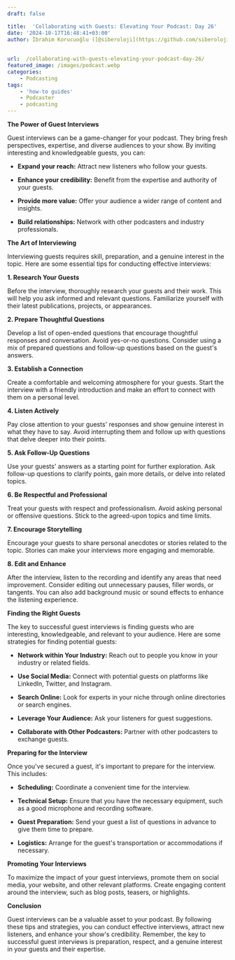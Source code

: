 ```yaml
---
draft: false

title:  'Collaborating with Guests: Elevating Your Podcast: Day 26'
date: '2024-10-17T16:48:41+03:00'
author: İbrahim Korucuoğlu ([@siberoloji](https://github.com/siberoloji))
 
 
url:  /collaborating-with-guests-elevating-your-podcast-day-26/
featured_image: /images/podcast.webp
categories:
    - Podcasting
tags:
    - 'how-to guides'
    - Podcaster
    - podcasting
---
```



**The Power of Guest Interviews**



Guest interviews can be a game-changer for your podcast. They bring fresh perspectives, expertise, and diverse audiences to your show. By inviting interesting and knowledgeable guests, you can:


* **Expand your reach:** Attract new listeners who follow your guests.

* **Enhance your credibility:** Benefit from the expertise and authority of your guests.

* **Provide more value:** Offer your audience a wider range of content and insights.

* **Build relationships:** Network with other podcasters and industry professionals.




**The Art of Interviewing**



Interviewing guests requires skill, preparation, and a genuine interest in the topic. Here are some essential tips for conducting effective interviews:



**1. Research Your Guests**



Before the interview, thoroughly research your guests and their work. This will help you ask informed and relevant questions. Familiarize yourself with their latest publications, projects, or appearances.



**2. Prepare Thoughtful Questions**



Develop a list of open-ended questions that encourage thoughtful responses and conversation. Avoid yes-or-no questions. Consider using a mix of prepared questions and follow-up questions based on the guest's answers.



**3. Establish a Connection**



Create a comfortable and welcoming atmosphere for your guests. Start the interview with a friendly introduction and make an effort to connect with them on a personal level.



**4. Listen Actively**



Pay close attention to your guests' responses and show genuine interest in what they have to say. Avoid interrupting them and follow up with questions that delve deeper into their points.



**5. Ask Follow-Up Questions**



Use your guests' answers as a starting point for further exploration. Ask follow-up questions to clarify points, gain more details, or delve into related topics.



**6. Be Respectful and Professional**



Treat your guests with respect and professionalism. Avoid asking personal or offensive questions. Stick to the agreed-upon topics and time limits.



**7. Encourage Storytelling**



Encourage your guests to share personal anecdotes or stories related to the topic. Stories can make your interviews more engaging and memorable.



**8. Edit and Enhance**



After the interview, listen to the recording and identify any areas that need improvement. Consider editing out unnecessary pauses, filler words, or tangents. You can also add background music or sound effects to enhance the listening experience.



**Finding the Right Guests**



The key to successful guest interviews is finding guests who are interesting, knowledgeable, and relevant to your audience. Here are some strategies for finding potential guests:


* **Network within Your Industry:** Reach out to people you know in your industry or related fields.

* **Use Social Media:** Connect with potential guests on platforms like LinkedIn, Twitter, and Instagram.

* **Search Online:** Look for experts in your niche through online directories or search engines.

* **Leverage Your Audience:** Ask your listeners for guest suggestions.

* **Collaborate with Other Podcasters:** Partner with other podcasters to exchange guests.




**Preparing for the Interview**



Once you've secured a guest, it's important to prepare for the interview. This includes:


* **Scheduling:** Coordinate a convenient time for the interview.

* **Technical Setup:** Ensure that you have the necessary equipment, such as a good microphone and recording software.

* **Guest Preparation:** Send your guest a list of questions in advance to give them time to prepare.

* **Logistics:** Arrange for the guest's transportation or accommodations if necessary.




**Promoting Your Interviews**



To maximize the impact of your guest interviews, promote them on social media, your website, and other relevant platforms. Create engaging content around the interview, such as blog posts, teasers, or highlights.



**Conclusion**



Guest interviews can be a valuable asset to your podcast. By following these tips and strategies, you can conduct effective interviews, attract new listeners, and enhance your show's credibility. Remember, the key to successful guest interviews is preparation, respect, and a genuine interest in your guests and their expertise.
